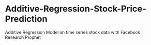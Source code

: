 # Additive-Regression-Stock-Price-Prediction
Additive Regression Model on time series stock data with Facebook Research Prophet
